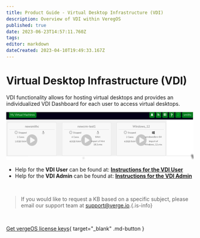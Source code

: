```yaml
---
title: Product Guide - Virtual Desktop Infrastructure (VDI)
description: Overview of VDI within VeregOS
published: true
date: 2023-06-23T14:57:11.760Z
tags: 
editor: markdown
dateCreated: 2023-04-10T19:49:33.167Z
---
```


# Virtual Desktop Infrastructure (VDI)

VDI functionality allows for hosting virtual desktops and provides an individualized VDI Dashboard for each user to access virtual desktops.

![vdi.png](/docs/public/userguide-sshots/vdi.png)

-   Help for the **VDI User** can be found at: [**Instructions for the VDI User**](/product-guide/VDI-User)
-   Help for the **VDI Admin** can be found at: [**Instructions for the VDI Admin**](/product-guide/VDI-Administrator)

<br>   

   > If you would like to request a KB based on a specific subject, please email our support team at <a href="mailto:support@verge.io?subject=KB Request" target="_blank" rel="noopener noreferrer">support@verge.io.</a>{.is-info}



<br>

[Get vergeOS license keys](https://www.verge.io/test-drive){ target="_blank" .md-button }